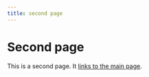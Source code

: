 ```yaml
---
title: second page 
---
```


# Second page

This is a second page. It [links to the main page](index.html).
